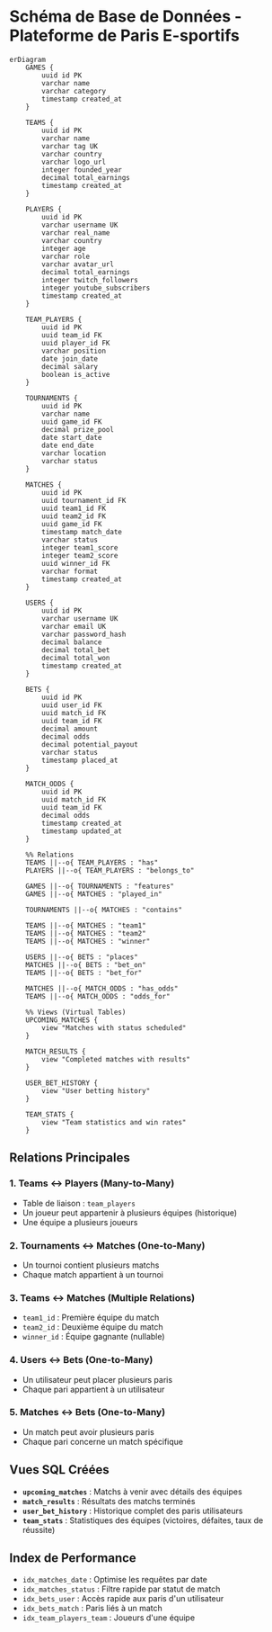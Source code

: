 # Schéma de Base de Données - Plateforme de Paris E-sportifs

```mermaid
erDiagram
    GAMES {
        uuid id PK
        varchar name
        varchar category
        timestamp created_at
    }

    TEAMS {
        uuid id PK
        varchar name
        varchar tag UK
        varchar country
        varchar logo_url
        integer founded_year
        decimal total_earnings
        timestamp created_at
    }

    PLAYERS {
        uuid id PK
        varchar username UK
        varchar real_name
        varchar country
        integer age
        varchar role
        varchar avatar_url
        decimal total_earnings
        integer twitch_followers
        integer youtube_subscribers
        timestamp created_at
    }

    TEAM_PLAYERS {
        uuid id PK
        uuid team_id FK
        uuid player_id FK
        varchar position
        date join_date
        decimal salary
        boolean is_active
    }

    TOURNAMENTS {
        uuid id PK
        varchar name
        uuid game_id FK
        decimal prize_pool
        date start_date
        date end_date
        varchar location
        varchar status
    }

    MATCHES {
        uuid id PK
        uuid tournament_id FK
        uuid team1_id FK
        uuid team2_id FK
        uuid game_id FK
        timestamp match_date
        varchar status
        integer team1_score
        integer team2_score
        uuid winner_id FK
        varchar format
        timestamp created_at
    }

    USERS {
        uuid id PK
        varchar username UK
        varchar email UK
        varchar password_hash
        decimal balance
        decimal total_bet
        decimal total_won
        timestamp created_at
    }

    BETS {
        uuid id PK
        uuid user_id FK
        uuid match_id FK
        uuid team_id FK
        decimal amount
        decimal odds
        decimal potential_payout
        varchar status
        timestamp placed_at
    }

    MATCH_ODDS {
        uuid id PK
        uuid match_id FK
        uuid team_id FK
        decimal odds
        timestamp created_at
        timestamp updated_at
    }

    %% Relations
    TEAMS ||--o{ TEAM_PLAYERS : "has"
    PLAYERS ||--o{ TEAM_PLAYERS : "belongs_to"

    GAMES ||--o{ TOURNAMENTS : "features"
    GAMES ||--o{ MATCHES : "played_in"

    TOURNAMENTS ||--o{ MATCHES : "contains"

    TEAMS ||--o{ MATCHES : "team1"
    TEAMS ||--o{ MATCHES : "team2"
    TEAMS ||--o{ MATCHES : "winner"

    USERS ||--o{ BETS : "places"
    MATCHES ||--o{ BETS : "bet_on"
    TEAMS ||--o{ BETS : "bet_for"

    MATCHES ||--o{ MATCH_ODDS : "has_odds"
    TEAMS ||--o{ MATCH_ODDS : "odds_for"

    %% Views (Virtual Tables)
    UPCOMING_MATCHES {
        view "Matches with status scheduled"
    }

    MATCH_RESULTS {
        view "Completed matches with results"
    }

    USER_BET_HISTORY {
        view "User betting history"
    }

    TEAM_STATS {
        view "Team statistics and win rates"
    }
```

## Relations Principales

### 1. **Teams ↔ Players** (Many-to-Many)
- Table de liaison : `team_players`
- Un joueur peut appartenir à plusieurs équipes (historique)
- Une équipe a plusieurs joueurs

### 2. **Tournaments ↔ Matches** (One-to-Many)
- Un tournoi contient plusieurs matchs
- Chaque match appartient à un tournoi

### 3. **Teams ↔ Matches** (Multiple Relations)
- `team1_id` : Première équipe du match
- `team2_id` : Deuxième équipe du match
- `winner_id` : Équipe gagnante (nullable)

### 4. **Users ↔ Bets** (One-to-Many)
- Un utilisateur peut placer plusieurs paris
- Chaque pari appartient à un utilisateur

### 5. **Matches ↔ Bets** (One-to-Many)
- Un match peut avoir plusieurs paris
- Chaque pari concerne un match spécifique

## Vues SQL Créées

- **`upcoming_matches`** : Matchs à venir avec détails des équipes
- **`match_results`** : Résultats des matchs terminés
- **`user_bet_history`** : Historique complet des paris utilisateurs
- **`team_stats`** : Statistiques des équipes (victoires, défaites, taux de réussite)

## Index de Performance

- `idx_matches_date` : Optimise les requêtes par date
- `idx_matches_status` : Filtre rapide par statut de match
- `idx_bets_user` : Accès rapide aux paris d'un utilisateur
- `idx_bets_match` : Paris liés à un match
- `idx_team_players_team` : Joueurs d'une équipe